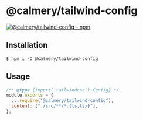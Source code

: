 # @calmery/tailwind-config

[![@calmery/tailwind-config - npm](https://img.shields.io/npm/v/@calmery/tailwind-config.svg)](https://www.npmjs.com/package/@calmery/tailwind-config)

## Installation

```
$ npm i -D @calmery/tailwind-config
```

## Usage

```js
/** @type {import('tailwindcss').Config} */
module.exports = {
  ...require("@calmery/tailwind-config"),
  content: ["./src/**/*.{ts,tsx}"],
};
```
